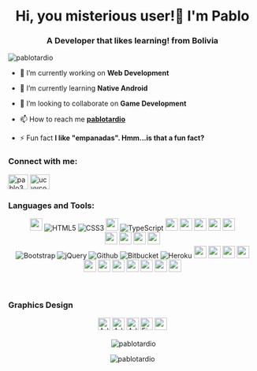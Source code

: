 <!-- ### Hi, you misterious user! 👋 I'm Pablo! -->

<!-- -  🔭 I’m currently working on Web Development
-  🌱 I’m currently learning Native Android
-  👯 I’m looking to collaborate on Game Development
-  📫 How to reach me: [pablotardio](mailto:pablotv30@gmail.com) :email:
-  😄 Pronouns: He/Him
-  ⚡ Fun fact: I like "empanadas". Hmm...is that a fun fact? -->
<!--
**pablotardio/pablotardio** is a ✨ _special_ ✨ repository because its `README.md` (this file) appears on your GitHub profile.

Here are some ideas to get you started:

-  🔭 I’m currently working on ...
-  🌱 I’m currently learning ...
-  👯 I’m looking to collaborate on ...
-  🤔 I’m looking for help with ...
-  💬 Ask me about ...
-  📫 How to reach me: ...
-  😄 Pronouns: ...
-  ⚡ Fun fact: ...
-->
<h1 align="center">Hi, you misterious user!👋 I'm Pablo</h1>
<h3 align="center">A Developer that likes learning! from Bolivia</h3>

<p align="left"> <img src="https://komarev.com/ghpvc/?username=pablotardio&label=Profile%20views+😄&color=008a09&style=flat-square" alt="pablotardio" /> </p>

-  🔭 I’m currently working on **Web Development**

-  🌱 I’m currently learning **Native Android**

-  👯 I’m looking to collaborate on **Game Development**

-  📫 How to reach me **[pablotardio](mailto:pablotv30@gmail.com)**

-  ⚡ Fun fact **I like "empanadas". Hmm...is that a fun fact?**

<h3 align="left">Connect with me:</h3>
<p align="left">
<a href="https://instagram.com/pablo3007" target="blank"><img align="center" src="https://raw.githubusercontent.com/rahuldkjain/github-profile-readme-generator/master/src/images/icons/Social/instagram.svg" alt="pablo3007" height="30" width="40" /></a>
<a href="https://www.youtube.com/c/ucyvcowx-efefrjqsafzj07g" target="blank"><img align="center" src="https://raw.githubusercontent.com/rahuldkjain/github-profile-readme-generator/master/src/images/icons/Social/youtube.svg" alt="ucyvcowx-efefrjqsafzj07g" height="30" width="40" /></a>
</p>

<h3 align="left">Languages and Tools:</h3>
<p align="center"><!-- Programming Language -->
<img src="https://img.shields.io/badge/Java-ED8B00?style=for-the-badge&logo=java&logoColor=white" height="25">
<img alt="HTML5" src="https://img.shields.io/badge/html5-%23E34F26.svg?style=for-the-badge&logo=html5&logoColor=white"/>
<img alt="CSS3" src="https://img.shields.io/badge/css3-%231572B6.svg?style=for-the-badge&logo=css3&logoColor=white"/>
<img src="https://img.shields.io/badge/JavaScript-F7DF1E?style=for-the-badge&logo=javascript&logoColor=black" height="25">
<img alt="TypeScript" src="https://img.shields.io/badge/TypeScript-%230047B3.svg?style=for-the-badge&logo=typescript&logoColor=white"/>
<img src="https://img.shields.io/badge/C-00599C?style=for-the-badge&logo=c&logoColor=white" height="25">
<img src="https://img.shields.io/badge/C%2B%2B-00599C?style=for-the-badge&logo=c%2B%2B&logoColor=white" height="25">
<img src="https://img.shields.io/badge/Assembly-green?style=for-the-badge&logo=assemblyscript&logoColor=white" height="25">
<img src="https://img.shields.io/badge/PHP-777BB4?style=for-the-badge&logo=php&logoColor=white" height="25">
<img src="https://img.shields.io/badge/Dart-0981d6?style=for-the-badge&logo=dart&logoColor=white" height="25">

<br>
<img src="https://img.shields.io/badge/firebase-ffca28?style=for-the-badge&logo=firebase&logoColor=black" height="25">
<!-- <img src="https://img.shields.io/badge/SQLite-07405E?style=for-the-badge&logo=sqlite&logoColor=white" height="25"> -->
<img src="https://img.shields.io/badge/MongoDB-4EA94B?style=for-the-badge&logo=mongodb&logoColor=white" height="25">
<img src="https://img.shields.io/badge/PostgreSQL-316192?style=for-the-badge&logo=postgresql&logoColor=white" height="25">
<img src="https://img.shields.io/badge/MySQL-00000F?style=for-the-badge&logo=mysql&logoColor=white" height="25">

</br>

<img alt="Bootstrap" src="https://img.shields.io/badge/bootstrap-%23563D7C.svg?style=for-the-badge&logo=bootstrap&logoColor=white"/>
<img alt="jQuery" src="https://img.shields.io/badge/jquery-%230769AD.svg?style=for-the-badge&logo=jquery&logoColor=white"/>
<img alt="Github" src="https://img.shields.io/badge/github-%23000000.svg?style=for-the-badge&logo=github&logoColor=white"/>
<img alt="Bitbucket" src="https://img.shields.io/badge/bitbucket-%230047B3.svg?style=for-the-badge&logo=bitbucket&logoColor=white"/>
<img alt="Heroku" src="https://img.shields.io/badge/heroku-%23430098.svg?style=for-the-badge&logo=heroku&logoColor=white"/>
<!-- Database -->

<img src="https://img.shields.io/badge/Postman-FF6C37?style=for-the-badge&logo=Postman&logoColor=white" height="25">
<img src="https://img.shields.io/badge/Git-F05032?style=for-the-badge&logo=git&logoColor=white" height="25">
<!-- <img src="https://img.shields.io/badge/conda-342B029.svg?&style=for-the-badge&logo=anaconda&logoColor=white" height="25"> -->
<!-- <img src="https://img.shields.io/badge/pycharm-143?style=for-the-badge&logo=pycharm&logoColor=black&color=black&labelColor=green" height="25"> -->
<!-- <img src="https://img.shields.io/badge/sublime_text-%23575757.svg?&style=for-the-badge&logo=sublime-text&logoColor=important" height="25"> -->
<img src="https://img.shields.io/badge/Visual_Studio_Code-0078D4?style=for-the-badge&logo=visual%20studio%20code&logoColor=white" height="25">
<img src="https://img.shields.io/badge/Xampp-F37623?style=for-the-badge&logo=xampp&logoColor=white" height="25">

<!-- Software -->
<br>
<!-- <img src="https://img.shields.io/badge/next.js-000000?style=for-the-badge&logo=nextdotjs&logoColor=white" height="25"> -->
<!-- <img src="https://img.shields.io/badge/Flask-000000?style=for-the-badge&logo=flask&logoColor=white" height="25"> -->
<img src="https://img.shields.io/badge/Laravel-FF2D20?style=for-the-badge&logo=laravel&logoColor=white" height="25">
<!-- <img src="https://img.shields.io/badge/DJANGO-REST-ff1709?style=for-the-badge&logo=django&logoColor=white&color=ff1709&labelColor=gray" height="25"> -->
<!-- <img src="https://img.shields.io/badge/Django-092E20?style=for-the-badge&logo=django&logoColor=green" height="25"> -->
<img src="https://img.shields.io/badge/Angular-ebebeb?style=for-the-badge&logo=angular&logoColor=cc1010" height="25">
<img src="https://img.shields.io/badge/React-20232A?style=for-the-badge&logo=react&logoColor=61DAFB" height="25">
<img src="https://img.shields.io/badge/Vue-34495e?style=for-the-badge&logo=vuedotjs&logoColor=41b783" height="25">
<img src="https://img.shields.io/badge/Express.js-000000?style=for-the-badge&logo=Supabase&logoColor=white" height="25">
<img src="https://img.shields.io/badge/Node.js-43853D?style=for-the-badge&logo=nodedotjs&logoColor=white" height="25">
<!-- Framework -->
<img src="https://img.shields.io/badge/Flutter-0981d6?style=for-the-badge&logo=flutter&logoColor=white" height="25">
</p>
<br>
<h3 align="left">Graphics Design</h3>
<p align="center"><!-- Programming Language -->

<img alt="Adobe Photoshop" src="https://img.shields.io/badge/adobe%20photoshop-black.svg?style=for-the-badge&logo=adobephotoshop&logoColor=2331A8FF" height="25"/>
<img alt="Adobe Illustrator" src="https://img.shields.io/badge/adobe illustrator-%23FF9A00.svg?style=for-the-badge&logo=adobeillustrator&logoColor=white" height="25"/>
<img alt="Adobe XD" src="https://img.shields.io/badge/Adobe%20XD-b5009a.svg?style=for-the-badge&logo=adobexd&logoColor=white" height="25"/>
<img alt="Figma" src="https://img.shields.io/badge/Figma-e03154.svg?style=for-the-badge&logo=figma&logoColor=white" height="25"/>
<img  src="https://img.shields.io/badge/Framer-000000.svg?style=for-the-badge&logo=framer&logoColor=blue" height="25"/>

</p>

<!-- Some credit for badges to https://github.com/devded/devded/blob/master/README.md -->

<p align="center">&nbsp;<img align="center" src="https://github-readme-stats.vercel.app/api?username=pablotardio&show_icons=true&count_private=true&theme=dark&title_color=fff5f5&text_color=ffffff&bg_color=DEG,660707,210000&locale=en" alt="pablotardio" /></p>

<p align="center"><img align="center" src="https://github-readme-streak-stats.herokuapp.com/?user=pablotardio&theme=dark" alt="pablotardio" /></p>
